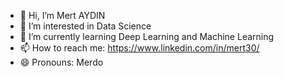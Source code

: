 - 👋 Hi, I’m Mert AYDIN
- 👀 I’m interested in Data Science
- 🌱 I’m currently learning Deep Learning and Machine Learning
- 📫 How to reach me: https://www.linkedin.com/in/mert30/
- 😄 Pronouns: Merdo
